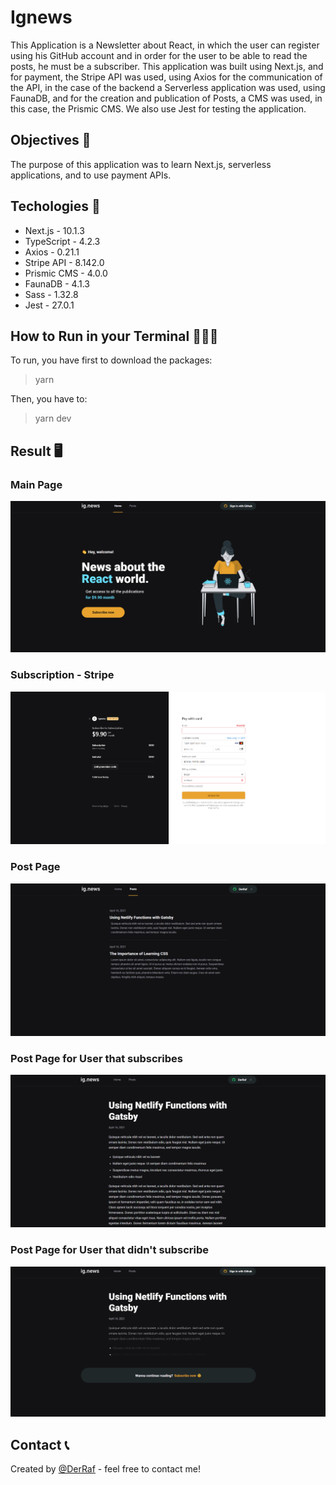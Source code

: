 # Ignews
This Application is a Newsletter about React, in which the user can register using his GitHub account and in order for the user to be able to read the posts, he must be a subscriber. This application was built using Next.js, and for payment, the Stripe API was used, using Axios for the communication of the API, in the case of the backend a Serverless application was used, using FaunaDB, and for the creation and publication of Posts, a CMS was used, in this case, the Prismic CMS. We also use Jest for testing the application.

## Objectives 📎

The purpose of this application was to learn Next.js, serverless applications, and to use payment APIs.

## Techologies 🚀

* Next.js       -   10.1.3
* TypeScript    -   4.2.3
* Axios         -   0.21.1
* Stripe API    -   8.142.0
* Prismic CMS   -   4.0.0
* FaunaDB       -   4.1.3
* Sass          -   1.32.8
* Jest          -   27.0.1

## How to Run in your Terminal 👩🏻‍💻

To run, you have first to download the packages:
>yarn

Then, you have to:
>yarn dev

## Result 🖥️

### Main Page
![alt text](https://github.com/DerRafDev/ignews/blob/main/img/home.png)

### Subscription - Stripe
![alt text](https://github.com/DerRafDev/ignews/blob/main/img/subscription-stripe.png)

### Post Page
![alt text](https://github.com/DerRafDev/ignews/blob/main/img/post.png)

### Post Page for User that subscribes
![alt text](https://github.com/DerRafDev/ignews/blob/main/img/post-subscriber.png)

### Post Page for User that didn't subscribe
![alt text](https://github.com/DerRafDev/ignews/blob/main/img/post-not-subscriber.png)

## Contact 📞
Created by [@DerRaf](https://www.linkedin.com/in/rafael-sordi/) - feel free to contact me!
